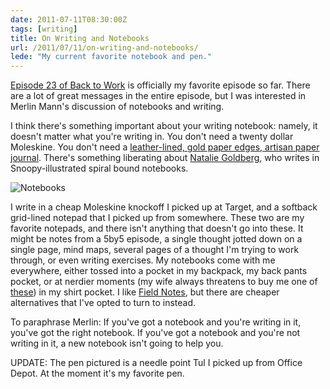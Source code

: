 ```yaml
---
date: 2011-07-11T08:30:00Z
tags: [writing]
title: On Writing and Notebooks
url: /2011/07/11/on-writing-and-notebooks/
lede: "My current favorite notebook and pen."
---
```


[Episode 23 of Back to Work](http://5by5.tv/b2w/23) is officially my favorite episode so far. There are a lot of great messages in the entire episode, but I was interested in Merlin Mann's discussion of notebooks and writing.

I think there's something important about your writing notebook: namely, it doesn't matter what you're writing in. You don't need a twenty dollar Moleskine. You don't need a [leather-lined, gold paper edges, artisan paper journal](http://www.macsparky.com/blog/2011/7/8/my-fancy-pants-journal.html). There's something liberating about [Natalie Goldberg](http://www.amazon.com/Writing-Down-Bones-Freeing-Classics/dp/1570624240), who writes in Snoopy-illustrated spiral bound notebooks. 

![Notebooks](http://farm7.static.flickr.com/6122/5928086397_35d437eae0.jpg "Notebooks")

I write in a cheap Moleskine knockoff I picked up at Target, and a softback grid-lined notepad that I picked up from somewhere. These two are my favorite notepads, and there isn't anything that doesn't go into these. It might be notes from a 5by5 episode, a single thought jotted down on a single page, mind maps, several pages of a thought I'm trying to work through, or even writing exercises. My notebooks come with me everywhere, either tossed into a pocket in my backpack, my back pants pocket, or at nerdier moments (my wife always threatens to buy me one of [these](http://www.amazon.com/gp/product/B00260X7LQ/ref=pd_lpo_k2_dp_sr_2?pf_rd_p=486539851&pf_rd_s=lpo-top-stripe-1&pf_rd_t=201&pf_rd_i=B001E1SZLA&pf_rd_m=ATVPDKIKX0DER&pf_rd_r=1KYNEVNXMR9ZDZZAEYHC)) in my shirt pocket. I like [Field Notes](http://fieldnotesbrand.com/), but there are cheaper alternatives that I've opted to turn to instead.

To paraphrase Merlin: If you've got a notebook and you're writing in it, you've got the right notebook. If you've got a notebook and you're not writing in it, a new notebook isn't going to help you.

UPDATE: The pen pictured is a needle point Tul I picked up from Office Depot. At the moment it's my favorite pen.
